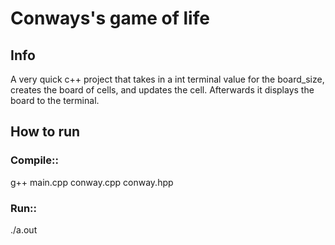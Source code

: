 # Conways's game of life
## Info
A very quick c++ project that takes in a int terminal value for the board_size,
creates the board of cells, and updates the cell. Afterwards it displays the board
to the terminal.
## How to run 
### Compile::
g++ main.cpp conway.cpp conway.hpp
### Run::
./a.out